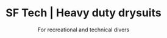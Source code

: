 ---
layout: home

lang: en
namespace: home
permalink: /

title: SF Tech | Heavy duty drysuits
subtitle: For recreational and technical divers

hero-image: assets/img/jpg/1920/montage-poing-wide.jpg
hero-style: 

cards:
  - type: trilam-pro
  - type: tnt
    style: grid-col2
  - type: classic
    style: grid-col2
  - type: valve
    style: grid-row2
  - type: pads
  - type: batteries
    style: grid-row2
  - type: gloves
  - type: contact
  - type: materials
    style: grid-col2
  - type: trilam
  - type: kevlar-pro
  - type: expertise
    style: grid-col2
  - type: sweater
  - type: commando
---
